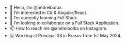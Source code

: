 - 👋 Hello, I’m @andreibolba.
- 👀 I’m interested in C# & Angular/React.
- 🌱 I’m currently learning Full Stack.
- 💞️ I’m looking to collaborate on a Full Stack Application.
- 📫 How to reach me @andreibolba on Instagram.
- 💻 Working at Principal 33 in Brasov from 1st May 2024. 
<!---
andreibolba/andreibolba is a ✨ special ✨ repository because its `README.md` (this file) appears on your GitHub profile.
You can click the Preview link to take a look at your changes.
--->
